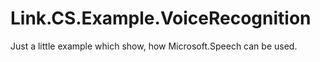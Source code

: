 # Link.CS.Example.VoiceRecognition
Just a little example which show, how Microsoft.Speech can be used.
